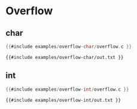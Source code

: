# Overflow


## char


```c
{{#include examples/overflow-char/overflow.c }}
```

```
{{#include examples/overflow-char/out.txt }}
```

## int


```c
{{#include examples/overflow-int/overflow.c }}
```

```
{{#include examples/overflow-int/out.txt }}
```


